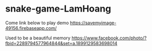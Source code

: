 # snake-game-LamHoang
Come link below to play demo
https://savemyimage-49156.firebaseapp.com/

Used to be a beautiful memory
https://www.facebook.com/photo/?fbid=2289794577964844&set=a.1899129583698014
